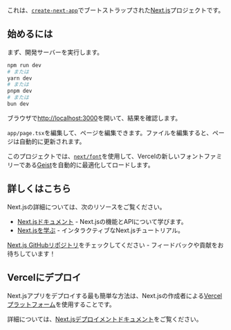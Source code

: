 これは、[`create-next-app`](https://nextjs.org/docs/app/api-reference/cli/create-next-app)でブートストラップされた[Next.js](https://nextjs.org)プロジェクトです。

## 始めるには

まず、開発サーバーを実行します。

```bash
npm run dev
# または
yarn dev
# または
pnpm dev
# または
bun dev
```

ブラウザで[http://localhost:3000](http://localhost:3000)を開いて、結果を確認します。

`app/page.tsx`を編集して、ページを編集できます。ファイルを編集すると、ページは自動的に更新されます。

このプロジェクトでは、[`next/font`](https://nextjs.org/docs/app/building-your-application/optimizing/fonts)を使用して、Vercelの新しいフォントファミリーである[Geist](https://vercel.com/font)を自動的に最適化してロードします。

## 詳しくはこちら

Next.jsの詳細については、次のリソースをご覧ください。

- [Next.jsドキュメント](https://nextjs.org/docs) - Next.jsの機能とAPIについて学びます。
- [Next.jsを学ぶ](https://nextjs.org/learn) - インタラクティブなNext.jsチュートリアル。

[Next.js GitHubリポジトリ](https://github.com/vercel/next.js)をチェックしてください - フィードバックや貢献をお待ちしています！

## Vercelにデプロイ

Next.jsアプリをデプロイする最も簡単な方法は、Next.jsの作成者による[Vercelプラットフォーム](https://vercel.com/new?utm_medium=default-template&filter=next.js&utm_source=create-next-app&utm_campaign=create-next-app-readme)を使用することです。

詳細については、[Next.jsデプロイメントドキュメント](https://nextjs.org/docs/app/building-your-application/deploying)をご覧ください。
